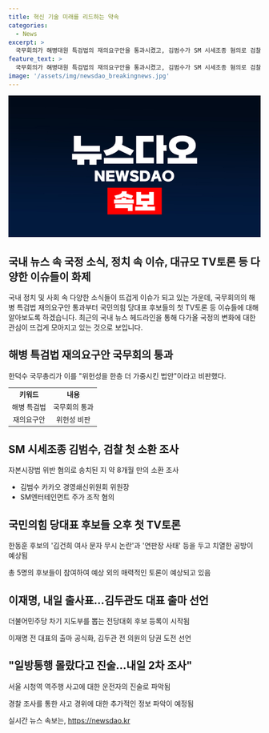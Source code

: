 ```yaml
---
title: 혁신 기술 미래를 리드하는 약속
categories:
  - News
excerpt: >
  국무회의가 해병대원 특검법의 재의요구안을 통과시켰고, 김범수가 SM 시세조종 혐의로 검찰에 소환돼 조사를 받았습니다. 국민의힘 당대표 후보들의 첫 TV토론과 이재명, 김두관의 당 대표 출마선언도 주목받습니다. 또한, 서울 시청역 역주행 사고의 운전자가 일방통행을 몰랐다고 진술한 것으로 파악되며, 경찰은 2차 조사를 계획 중에 있습니다.
feature_text: >
  국무회의가 해병대원 특검법의 재의요구안을 통과시켰고, 김범수가 SM 시세조종 혐의로 검찰에 소환돼 조사를 받았습니다. 국민의힘 당대표 후보들의 첫 TV토론과 이재명, 김두관의 당 대표 출마선언도 주목받습니다. 또한, 서울 시청역 역주행 사고의 운전자가 일방통행을 몰랐다고 진술한 것으로 파악되며, 경찰은 2차 조사를 계획 중에 있습니다.
image: '/assets/img/newsdao_breakingnews.jpg'
---
```


<p><img src="/assets/img/newsdao_breakingnews.jpg" alt="bookingtag 속보" /></p>

<h2>국내 뉴스 속 국정 소식, 정치 속 이슈, 대규모 TV토론 등 다양한 이슈들이 화제</h2>

<p data-ke-size="size16">국내 정치 및 사회 속 다양한 소식들이 뜨겁게 이슈가 되고 있는 가운데, 국무회의의 해병 특검법 재의요구안 통과부터 국민의힘 당대표 후보들의 첫 TV토론 등 이슈들에 대해 알아보도록 하겠습니다. 최근의 국내 뉴스 헤드라인을 통해 다가올 국정의 변화에 대한 관심이 뜨겁게 모아지고 있는 것으로 보입니다. </p>

<h2 data-ke-size="size26">해병 특검법 재의요구안 국무회의 통과</h2>

<p data-ke-size="size16">한덕수 국무총리가 이를 "위헌성을 한층 더 가중시킨 법안"이라고 비판했다.</p>

<table>
  <tr>
    <td style="text-align: center; height: 17px;"><b>키워드</b></td>
    <td style="text-align: center; height: 17px;"><b>내용</b></td>
  </tr>
  <tr>
    <td style="text-align: center;">해병 특검법</td>
    <td style="text-align: center;">국무회의 통과</td>
  </tr>
  <tr>
    <td style="text-align: center;">재의요구안</td>
    <td style="text-align: center;">위헌성 비판</td>
  </tr>
</table>

<h2 data-ke-size="size26">SM 시세조종 김범수, 검찰 첫 소환 조사</h2>

<p data-ke-size="size16">자본시장법 위반 혐의로 송치된 지 약 8개월 만의 소환 조사</p>

<ul>
  <li>김범수 카카오 경영쇄신위원회 위원장</li>
  <li>SM엔터테인먼트 주가 조작 혐의</li>
</ul>

<h2 data-ke-size="size26">국민의힘 당대표 후보들 오후 첫 TV토론</h2>

<p data-ke-size="size16">한동훈 후보의 '김건희 여사 문자 무시 논란'과 '연판장 사태' 등을 두고 치열한 공방이 예상됨</p>

<p data-ke-size="size16">총 5명의 후보들이 참여하여 예상 외의 매력적인 토론이 예상되고 있음</p>

<h2 data-ke-size="size26">이재명, 내일 출사표…김두관도 대표 출마 선언</h2>

<p data-ke-size="size16">더불어민주당 차기 지도부를 뽑는 전당대회 후보 등록이 시작됨</p>

<p data-ke-size="size16">이재명 전 대표의 출마 공식화, 김두관 전 의원의 당권 도전 선언</p>

<h2 data-ke-size="size26">"일방통행 몰랐다고 진술…내일 2차 조사"</h2>

<p data-ke-size="size16">서울 시청역 역주행 사고에 대한 운전자의 진술로 파악됨</p>

<p data-ke-size="size16">경찰 조사를 통한 사고 경위에 대한 추가적인 정보 파악이 예정됨</p>
실시간 뉴스 속보는, <a href="https://newsdao.kr" rel="dofollow">https://newsdao.kr</a>


